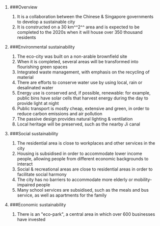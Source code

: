 1. ###Overview

    1. It is a collaboration between the Chinese & Singapore governments to develop a sustainable city
    2. It is constructed on a 30 km^^2^^ area and is expected to be completed to the 2020s when it will house over 350 thousand residents
2. ###Environmental sustainability

    1. The eco-city was built on a non-arable brownfield site
    2. When it is completed, several areas will be transformed into flourishing green spaces
    3. Integrated waste management, with emphasis on the recycling of material
    4. There are efforts to conserve water use by using local, rain or desalinated water
    5. Energy use is conserved and, if possible, renewable: for example, public bins have solar cells that harvest energy during the day to provide light at night
    6. Public transport is mostly cheap, extensive and green, in order to reduce carbon emissions and air pollution
    7. The passive design provides natural lighting & ventilation
    8. Local heritage will be preserved, such as the nearby Ji canal
3. ###Social sustainability

    1. The residential area is close to workplaces and other services in the city
    2. Housing is subsidised in order to accommodate lower income people, allowing people from different economic backgrounds to interact
    3. Social & recreational areas are close to residential areas in order to facilitate social harmony
    4. The city has no barriers to accommodate more elderly or mobility-impaired people
    5. Many school services are subsidised, such as the meals and bus service, as well as apartments for the family
4. ###Economic sustainability

    1. There is an "eco-park", a central area in which over 600 businesses have invested

